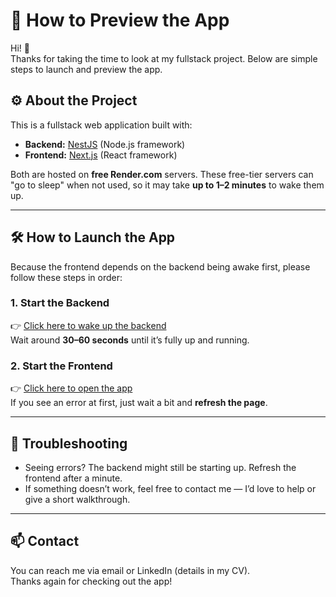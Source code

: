 # 🧭 How to Preview the App

Hi! 👋  
Thanks for taking the time to look at my fullstack project. Below are simple steps to launch and preview the app.

## ⚙️ About the Project

This is a fullstack web application built with:

- **Backend:** [NestJS](https://nestjs.com/) (Node.js framework)
- **Frontend:** [Next.js](https://nextjs.org/) (React framework)

Both are hosted on **free Render.com** servers. These free-tier servers can "go to sleep" when not used, so it may take **up to 1–2 minutes** to wake them up.

---

## 🛠️ How to Launch the App

Because the frontend depends on the backend being awake first, please follow these steps in order:

### 1. Start the Backend
👉 [Click here to wake up the backend](https://e-commerce-be-plc7.onrender.com/)  
Wait around **30–60 seconds** until it’s fully up and running.

### 2. Start the Frontend
👉 [Click here to open the app](https://e-commerce-fe-wh7z.onrender.com/)  
If you see an error at first, just wait a bit and **refresh the page**.

---

## 🧩 Troubleshooting

- Seeing errors? The backend might still be starting up. Refresh the frontend after a minute.
- If something doesn’t work, feel free to contact me — I’d love to help or give a short walkthrough.

---

## 📫 Contact

You can reach me via email or LinkedIn (details in my CV).  
Thanks again for checking out the app!